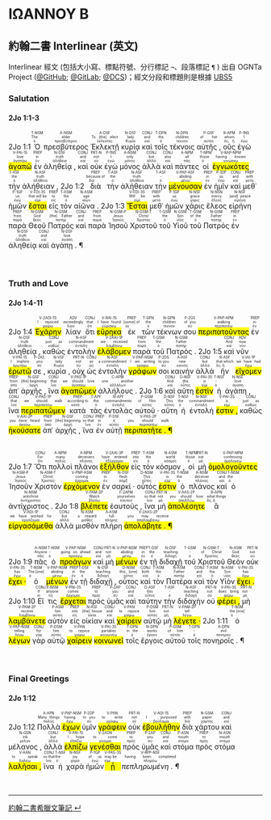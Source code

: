 # ΙΩΑΝΝΟΥ Β

## 約翰二書 Interlinear (英文)
Interlinear 經文 (包括大小寫、標點符號、分行標記 `¬`、段落標記 `¶` ) 出自 OGNTa Project ([@GitHub](https://github.com/Andley/OGNTa); [@GitLab](https://gitlab.com/Andley/ognta); [@DCS](https://git.door43.org/Andley/OGNTa))；經文分段和標題則是根據 [UBS5](https://www.academic-bible.com/en/online-bibles/greek-new-testament-ubs5/read-the-bible-text/bibel/text/lesen/stelle/73/10001/19999/ch/8feb828f46a4c65384fe9aebf6d55ebe/)


### Salutation 
#### 2Jo 1:1-3
<rt>2Jo 1:1</rt> <RUBY><ruby><ruby>Ὁ<rt>ὁ</rt></ruby><rt>The</rt></ruby><rt>T-NSM</rt></RUBY> <RUBY><ruby><ruby>πρεσβύτερος<rt>πρεσβύτερος</rt></ruby><rt>elder</rt></ruby><rt>A-NSM</rt></RUBY> <RUBY><ruby><ruby>Ἐκλεκτῇ<rt>ἐκλεκτός</rt></ruby><rt>To [the] elect</rt></ruby><rt>A-DSF</rt></RUBY> <RUBY><ruby><ruby>κυρίᾳ<rt>Κυρία</rt></ruby><rt>lady</rt></ruby><rt>N-DSF</rt></RUBY> <RUBY><ruby><ruby>καὶ<rt>καί</rt></ruby><rt>and</rt></ruby><rt>CONJ</rt></RUBY> <RUBY><ruby><ruby>τοῖς<rt>ὁ</rt></ruby><rt>the</rt></ruby><rt>T-DPN</rt></RUBY> <RUBY><ruby><ruby>τέκνοις<rt>τέκνον</rt></ruby><rt>children</rt></ruby><rt>N-DPN</rt></RUBY> <RUBY><ruby><ruby>αὐτῆς ,<rt>αὐτός</rt></ruby><rt>of her</rt></ruby><rt>P-GSF</rt></RUBY> <RUBY><ruby><ruby>οὓς<rt>ὅς, ἥ</rt></ruby><rt>whom</rt></ruby><rt>R-APM</rt></RUBY> <RUBY><ruby><ruby>ἐγὼ<rt>ἐγώ</rt></ruby><rt>I</rt></ruby><rt>P-1NS</rt></RUBY> <RUBY><ruby><ruby><mark class='verb'>ἀγαπῶ</mark><rt>ἀγαπάω</rt></ruby><rt>love</rt></ruby><rt>V-PAI-1S</rt></RUBY> <RUBY><ruby><ruby>ἐν<rt>ἐν</rt></ruby><rt>in</rt></ruby><rt>PREP</rt></RUBY> <RUBY><ruby><ruby>ἀληθείᾳ ,<rt>ἀλήθεια</rt></ruby><rt>truth</rt></ruby><rt>N-DSF</rt></RUBY> <RUBY><ruby><ruby>καὶ<rt>καί</rt></ruby><rt>and</rt></ruby><rt>CONJ</rt></RUBY> <RUBY><ruby><ruby>οὐκ<rt>οὐ</rt></ruby><rt>not</rt></ruby><rt>PRT-N</rt></RUBY> <RUBY><ruby><ruby>ἐγὼ<rt>ἐγώ</rt></ruby><rt>I</rt></ruby><rt>P-1NS</rt></RUBY> <RUBY><ruby><ruby>μόνος<rt>μόνος</rt></ruby><rt>only</rt></ruby><rt>A-NSM</rt></RUBY> <RUBY><ruby><ruby>ἀλλὰ<rt>ἀλλά</rt></ruby><rt>but</rt></ruby><rt>CONJ</rt></RUBY> <RUBY><ruby><ruby>καὶ<rt>καί</rt></ruby><rt>also</rt></ruby><rt>CONJ</rt></RUBY> <RUBY><ruby><ruby>πάντες<rt>πᾶς</rt></ruby><rt>all</rt></ruby><rt>A-NPM</rt></RUBY> <RUBY><ruby><ruby>οἱ<rt>ὁ</rt></ruby><rt>those</rt></ruby><rt>T-NPM</rt></RUBY> <RUBY><ruby><ruby><mark class='ptc'>ἐγνωκότες</mark><rt>γινώσκω</rt></ruby><rt>having known</rt></ruby><rt>V-RAP-NPM</rt></RUBY> <RUBY><ruby><ruby>τὴν<rt>ὁ</rt></ruby><rt>the</rt></ruby><rt>T-ASF</rt></RUBY> <RUBY><ruby><ruby>ἀλήθειαν ,<rt>ἀλήθεια</rt></ruby><rt>truth</rt></ruby><rt>N-ASF</rt></RUBY> <rt>2Jo 1:2</rt> <RUBY><ruby><ruby>διὰ<rt>διά</rt></ruby><rt>because of</rt></ruby><rt>PREP</rt></RUBY> <RUBY><ruby><ruby>τὴν<rt>ὁ</rt></ruby><rt>the</rt></ruby><rt>T-ASF</rt></RUBY> <RUBY><ruby><ruby>ἀλήθειαν<rt>ἀλήθεια</rt></ruby><rt>truth</rt></ruby><rt>N-ASF</rt></RUBY> <RUBY><ruby><ruby>τὴν<rt>ὁ</rt></ruby><rt>-</rt></ruby><rt>T-ASF</rt></RUBY> <RUBY><ruby><ruby><mark class='ptc'>μένουσαν</mark><rt>μένω</rt></ruby><rt>abiding</rt></ruby><rt>V-PAP-ASF</rt></RUBY> <RUBY><ruby><ruby>ἐν<rt>ἐν</rt></ruby><rt>in</rt></ruby><rt>PREP</rt></RUBY> <RUBY><ruby><ruby>ἡμῖν<rt>ἐγώ</rt></ruby><rt>us</rt></ruby><rt>P-1DP</rt></RUBY> <RUBY><ruby><ruby>καὶ<rt>καί</rt></ruby><rt>and</rt></ruby><rt>CONJ</rt></RUBY> <RUBY><ruby><ruby>μεθ᾽<rt>μετά</rt></ruby><rt>with</rt></ruby><rt>PREP</rt></RUBY> <RUBY><ruby><ruby>ἡμῶν<rt>ἐγώ</rt></ruby><rt>us</rt></ruby><rt>P-1GP</rt></RUBY> <RUBY><ruby><ruby><mark class='verb'>ἔσται</mark><rt>εἰμί</rt></ruby><rt>that will be</rt></ruby><rt>V-FDI-3S</rt></RUBY> <RUBY><ruby><ruby>εἰς<rt>εἰς</rt></ruby><rt>to</rt></ruby><rt>PREP</rt></RUBY> <RUBY><ruby><ruby>τὸν<rt>ὁ</rt></ruby><rt>the</rt></ruby><rt>T-ASM</rt></RUBY> <RUBY><ruby><ruby>αἰῶνα .<rt>αἰών</rt></ruby><rt>age</rt></ruby><rt>N-ASM</rt></RUBY> <rt>2Jo 1:3</rt> <RUBY><ruby><ruby><mark class='verb'>Ἔσται</mark><rt>εἰμί</rt></ruby><rt>Will be</rt></ruby><rt>V-FDI-3S</rt></RUBY> <RUBY><ruby><ruby>μεθ᾽<rt>μετά</rt></ruby><rt>with</rt></ruby><rt>PREP</rt></RUBY> <RUBY><ruby><ruby>ἡμῶν<rt>ἐγώ</rt></ruby><rt>us</rt></ruby><rt>P-1GP</rt></RUBY> <RUBY><ruby><ruby>χάρις<rt>χάρις</rt></ruby><rt>grace</rt></ruby><rt>N-NSF</rt></RUBY> <RUBY><ruby><ruby>ἔλεος<rt>ἔλεος</rt></ruby><rt>mercy</rt></ruby><rt>N-NSN</rt></RUBY> <RUBY><ruby><ruby>εἰρήνη<rt>εἰρήνη</rt></ruby><rt>[and] peace</rt></ruby><rt>N-NSF</rt></RUBY> <RUBY><ruby><ruby>παρὰ<rt>παρά</rt></ruby><rt>from</rt></ruby><rt>PREP</rt></RUBY> <RUBY><ruby><ruby>Θεοῦ<rt>θεός</rt></ruby><rt>God</rt></ruby><rt>N-GSM</rt></RUBY> <RUBY><ruby><ruby>Πατρός<rt>πατήρ</rt></ruby><rt>[the] Father</rt></ruby><rt>N-GSM</rt></RUBY> <RUBY><ruby><ruby>καὶ<rt>καί</rt></ruby><rt>and</rt></ruby><rt>CONJ</rt></RUBY> <RUBY><ruby><ruby>παρὰ<rt>παρά</rt></ruby><rt>from</rt></ruby><rt>PREP</rt></RUBY> <RUBY><ruby><ruby>Ἰησοῦ<rt>Ἰησοῦς</rt></ruby><rt>Jesus</rt></ruby><rt>N-GSM-P</rt></RUBY> <RUBY><ruby><ruby>Χριστοῦ<rt>Χριστός</rt></ruby><rt>Christ</rt></ruby><rt>N-GSM-T</rt></RUBY> <RUBY><ruby><ruby>τοῦ<rt>ὁ</rt></ruby><rt>the</rt></ruby><rt>T-GSM</rt></RUBY> <RUBY><ruby><ruby>Υἱοῦ<rt>υἱός</rt></ruby><rt>Son</rt></ruby><rt>N-GSM</rt></RUBY> <RUBY><ruby><ruby>τοῦ<rt>ὁ</rt></ruby><rt>of the</rt></ruby><rt>T-GSM</rt></RUBY> <RUBY><ruby><ruby>Πατρός<rt>πατήρ</rt></ruby><rt>Father</rt></ruby><rt>N-GSM</rt></RUBY> <RUBY><ruby><ruby>ἐν<rt>ἐν</rt></ruby><rt>in</rt></ruby><rt>PREP</rt></RUBY> <RUBY><ruby><ruby>ἀληθείᾳ<rt>ἀλήθεια</rt></ruby><rt>truth</rt></ruby><rt>N-DSF</rt></RUBY> <RUBY><ruby><ruby>καὶ<rt>καί</rt></ruby><rt>and</rt></ruby><rt>CONJ</rt></RUBY> <RUBY><ruby><ruby>ἀγάπῃ . ¶<rt>ἀγάπη</rt></ruby><rt>love</rt></ruby><rt>N-DSF</rt></RUBY><br><br><br> 
### Truth and Love 
#### 2Jo 1:4-11
<rt>2Jo 1:4</rt> <RUBY><ruby><ruby><mark class='verb'>Ἐχάρην</mark><rt>χαίρω</rt></ruby><rt>I rejoiced</rt></ruby><rt>V-2AOI-1S</rt></RUBY> <RUBY><ruby><ruby>λίαν<rt>λίαν</rt></ruby><rt>exceedingly</rt></ruby><rt>ADV</rt></RUBY> <RUBY><ruby><ruby>ὅτι<rt>ὅτι</rt></ruby><rt>that</rt></ruby><rt>CONJ</rt></RUBY> <RUBY><ruby><ruby><mark class='verb'>εὕρηκα</mark><rt>εὑρίσκω</rt></ruby><rt>I have found</rt></ruby><rt>V-RAI-1S</rt></RUBY> <RUBY><ruby><ruby>ἐκ<rt>ἐκ</rt></ruby><rt>[some] of</rt></ruby><rt>PREP</rt></RUBY> <RUBY><ruby><ruby>τῶν<rt>ὁ</rt></ruby><rt>the</rt></ruby><rt>T-GPN</rt></RUBY> <RUBY><ruby><ruby>τέκνων<rt>τέκνον</rt></ruby><rt>children</rt></ruby><rt>N-GPN</rt></RUBY> <RUBY><ruby><ruby>σου<rt>σύ</rt></ruby><rt>of you</rt></ruby><rt>P-2GS</rt></RUBY> <RUBY><ruby><ruby><mark class='ptc'>περιπατοῦντας</mark><rt>περιπατέω</rt></ruby><rt>walking</rt></ruby><rt>V-PAP-APM</rt></RUBY> <RUBY><ruby><ruby>ἐν<rt>ἐν</rt></ruby><rt>in</rt></ruby><rt>PREP</rt></RUBY> <RUBY><ruby><ruby>ἀληθείᾳ ,<rt>ἀλήθεια</rt></ruby><rt>truth</rt></ruby><rt>N-DSF</rt></RUBY> <RUBY><ruby><ruby>καθὼς<rt>καθώς</rt></ruby><rt>just as</rt></ruby><rt>CONJ</rt></RUBY> <RUBY><ruby><ruby>ἐντολὴν<rt>ἐντολή</rt></ruby><rt>commandment</rt></ruby><rt>N-ASF</rt></RUBY> <RUBY><ruby><ruby><mark class='verb'>ἐλάβομεν</mark><rt>λαμβάνω</rt></ruby><rt>we received</rt></ruby><rt>V-2AAI-1P</rt></RUBY> <RUBY><ruby><ruby>παρὰ<rt>παρά</rt></ruby><rt>from</rt></ruby><rt>PREP</rt></RUBY> <RUBY><ruby><ruby>τοῦ<rt>ὁ</rt></ruby><rt>the</rt></ruby><rt>T-GSM</rt></RUBY> <RUBY><ruby><ruby>Πατρός .<rt>πατήρ</rt></ruby><rt>Father</rt></ruby><rt>N-GSM</rt></RUBY> <rt>2Jo 1:5</rt> <RUBY><ruby><ruby>καὶ<rt>καί</rt></ruby><rt>And</rt></ruby><rt>CONJ</rt></RUBY> <RUBY><ruby><ruby>νῦν<rt>νῦν</rt></ruby><rt>now</rt></ruby><rt>ADV</rt></RUBY> <RUBY><ruby><ruby><mark class='verb'>ἐρωτῶ</mark><rt>ἐρωτάω</rt></ruby><rt>I implore</rt></ruby><rt>V-PAI-1S</rt></RUBY> <RUBY><ruby><ruby>σε ,<rt>σύ</rt></ruby><rt>you</rt></ruby><rt>P-2AS</rt></RUBY> <RUBY><ruby><ruby>κυρία ,<rt>Κυρία</rt></ruby><rt>lady</rt></ruby><rt>N-VSF</rt></RUBY> <RUBY><ruby><ruby>οὐχ<rt>οὐ</rt></ruby><rt>not</rt></ruby><rt>PRT-N</rt></RUBY> <RUBY><ruby><ruby>ὡς<rt>ὡς</rt></ruby><rt>as</rt></ruby><rt>CONJ</rt></RUBY> <RUBY><ruby><ruby>ἐντολὴν<rt>ἐντολή</rt></ruby><rt>a commandment</rt></ruby><rt>N-ASF</rt></RUBY> <RUBY><ruby><ruby><mark class='ptc'>γράφων</mark><rt>γράφω</rt></ruby><rt>I am writing</rt></ruby><rt>V-PAP-NSM</rt></RUBY> <RUBY><ruby><ruby>σοι<rt>σύ</rt></ruby><rt>to you</rt></ruby><rt>P-2DS</rt></RUBY> <RUBY><ruby><ruby>καινὴν<rt>καινός</rt></ruby><rt>new</rt></ruby><rt>A-ASF</rt></RUBY> <RUBY><ruby><ruby>ἀλλὰ<rt>ἀλλά</rt></ruby><rt>but</rt></ruby><rt>CONJ</rt></RUBY> <RUBY><ruby><ruby>ἣν<rt>ὅς, ἥ</rt></ruby><rt>that which</rt></ruby><rt>R-ASF</rt></RUBY> <RUBY><ruby><ruby><mark class='verb'>εἴχομεν</mark><rt>ἔχω</rt></ruby><rt>we have had</rt></ruby><rt>V-IAI-1P</rt></RUBY> <RUBY><ruby><ruby>ἀπ᾽<rt>ἀπό</rt></ruby><rt>from</rt></ruby><rt>PREP</rt></RUBY> <RUBY><ruby><ruby>ἀρχῆς ,<rt>ἀρχή</rt></ruby><rt>[the] beginning</rt></ruby><rt>N-GSF</rt></RUBY> <RUBY><ruby><ruby>ἵνα<rt>ἵνα</rt></ruby><rt>that</rt></ruby><rt>CONJ</rt></RUBY> <RUBY><ruby><ruby><mark class='verb'>ἀγαπῶμεν</mark><rt>ἀγαπάω</rt></ruby><rt>we should love</rt></ruby><rt>V-PAS-1P</rt></RUBY> <RUBY><ruby><ruby>ἀλλήλους .<rt>ἀλλήλων</rt></ruby><rt>one another</rt></ruby><rt>C-APM</rt></RUBY> <rt>2Jo 1:6</rt> <RUBY><ruby><ruby>καὶ<rt>καί</rt></ruby><rt>And</rt></ruby><rt>CONJ</rt></RUBY> <RUBY><ruby><ruby>αὕτη<rt>οὗτος</rt></ruby><rt>this</rt></ruby><rt>D-NSF</rt></RUBY> <RUBY><ruby><ruby><mark class='verb'>ἐστὶν</mark><rt>εἰμί</rt></ruby><rt>is</rt></ruby><rt>V-PAI-3S</rt></RUBY> <RUBY><ruby><ruby>ἡ<rt>ὁ</rt></ruby><rt>-</rt></ruby><rt>T-NSF</rt></RUBY> <RUBY><ruby><ruby>ἀγάπη ,<rt>ἀγάπη</rt></ruby><rt>love</rt></ruby><rt>N-NSF</rt></RUBY> <RUBY><ruby><ruby>ἵνα<rt>ἵνα</rt></ruby><rt>that</rt></ruby><rt>CONJ</rt></RUBY> <RUBY><ruby><ruby><mark class='verb'>περιπατῶμεν</mark><rt>περιπατέω</rt></ruby><rt>we should walk</rt></ruby><rt>V-PAS-1P</rt></RUBY> <RUBY><ruby><ruby>κατὰ<rt>κατά</rt></ruby><rt>according to</rt></ruby><rt>PREP</rt></RUBY> <RUBY><ruby><ruby>τὰς<rt>ὁ</rt></ruby><rt>the</rt></ruby><rt>T-APF</rt></RUBY> <RUBY><ruby><ruby>ἐντολὰς<rt>ἐντολή</rt></ruby><rt>commandments</rt></ruby><rt>N-APF</rt></RUBY> <RUBY><ruby><ruby>αὐτοῦ ·<rt>αὐτός</rt></ruby><rt>of Him</rt></ruby><rt>P-GSM</rt></RUBY> <RUBY><ruby><ruby>αὕτη<rt>οὗτος</rt></ruby><rt>This</rt></ruby><rt>D-NSF</rt></RUBY> <RUBY><ruby><ruby>ἡ<rt>ὁ</rt></ruby><rt>the</rt></ruby><rt>T-NSF</rt></RUBY> <RUBY><ruby><ruby>ἐντολή<rt>ἐντολή</rt></ruby><rt>commandment</rt></ruby><rt>N-NSF</rt></RUBY> <RUBY><ruby><ruby><mark class='verb'>ἐστιν ,</mark><rt>εἰμί</rt></ruby><rt>is</rt></ruby><rt>V-PAI-3S</rt></RUBY> <RUBY><ruby><ruby>καθὼς<rt>καθώς</rt></ruby><rt>just as</rt></ruby><rt>CONJ</rt></RUBY> <RUBY><ruby><ruby><mark class='verb'>ἠκούσατε</mark><rt>ἀκούω</rt></ruby><rt>you have heard</rt></ruby><rt>V-AAI-2P</rt></RUBY> <RUBY><ruby><ruby>ἀπ᾽<rt>ἀπό</rt></ruby><rt>from</rt></ruby><rt>PREP</rt></RUBY> <RUBY><ruby><ruby>ἀρχῆς ,<rt>ἀρχή</rt></ruby><rt>[the] beginning</rt></ruby><rt>N-GSF</rt></RUBY> <RUBY><ruby><ruby>ἵνα<rt>ἵνα</rt></ruby><rt>so that</rt></ruby><rt>CONJ</rt></RUBY> <RUBY><ruby><ruby>ἐν<rt>ἐν</rt></ruby><rt>in</rt></ruby><rt>PREP</rt></RUBY> <RUBY><ruby><ruby>αὐτῇ<rt>αὐτός</rt></ruby><rt>it</rt></ruby><rt>P-DSF</rt></RUBY> <RUBY><ruby><ruby><mark class='verb'>περιπατῆτε . ¶</mark><rt>περιπατέω</rt></ruby><rt>you should walk</rt></ruby><rt>V-PAS-2P</rt></RUBY><br><br><br> <rt>2Jo 1:7</rt> <RUBY><ruby><ruby>Ὅτι<rt>ὅτι</rt></ruby><rt>For</rt></ruby><rt>CONJ</rt></RUBY> <RUBY><ruby><ruby>πολλοὶ<rt>πολύς</rt></ruby><rt>many</rt></ruby><rt>A-NPM</rt></RUBY> <RUBY><ruby><ruby>πλάνοι<rt>πλάνος</rt></ruby><rt>deceivers</rt></ruby><rt>A-NPM</rt></RUBY> <RUBY><ruby><ruby><mark class='verb'>ἐξῆλθον</mark><rt>ἐξέρχομαι</rt></ruby><rt>have entered</rt></ruby><rt>V-2AAI-3P</rt></RUBY> <RUBY><ruby><ruby>εἰς<rt>εἰς</rt></ruby><rt>into</rt></ruby><rt>PREP</rt></RUBY> <RUBY><ruby><ruby>τὸν<rt>ὁ</rt></ruby><rt>the</rt></ruby><rt>T-ASM</rt></RUBY> <RUBY><ruby><ruby>κόσμον ,<rt>κόσμος</rt></ruby><rt>world</rt></ruby><rt>N-ASM</rt></RUBY> <RUBY><ruby><ruby>οἱ<rt>ὁ</rt></ruby><rt>those</rt></ruby><rt>T-NPM</rt></RUBY> <RUBY><ruby><ruby>μὴ<rt>μή</rt></ruby><rt>not</rt></ruby><rt>PRT-N</rt></RUBY> <RUBY><ruby><ruby><mark class='ptc'>ὁμολογοῦντες</mark><rt>ὁμολογέω</rt></ruby><rt>confessing</rt></ruby><rt>V-PAP-NPM</rt></RUBY> <RUBY><ruby><ruby>Ἰησοῦν<rt>Ἰησοῦς</rt></ruby><rt>Jesus</rt></ruby><rt>N-ASM-P</rt></RUBY> <RUBY><ruby><ruby>Χριστὸν<rt>Χριστός</rt></ruby><rt>Christ</rt></ruby><rt>N-ASM-T</rt></RUBY> <RUBY><ruby><ruby><mark class='ptc'>ἐρχόμενον</mark><rt>ἔρχομαι</rt></ruby><rt>coming</rt></ruby><rt>V-PNP-ASM</rt></RUBY> <RUBY><ruby><ruby>ἐν<rt>ἐν</rt></ruby><rt>in</rt></ruby><rt>PREP</rt></RUBY> <RUBY><ruby><ruby>σαρκί ·<rt>σάρξ</rt></ruby><rt>flesh</rt></ruby><rt>N-DSF</rt></RUBY> <RUBY><ruby><ruby>οὗτός<rt>οὗτος</rt></ruby><rt>This</rt></ruby><rt>D-NSM</rt></RUBY> <RUBY><ruby><ruby><mark class='verb'>ἐστιν</mark><rt>εἰμί</rt></ruby><rt>is</rt></ruby><rt>V-PAI-3S</rt></RUBY> <RUBY><ruby><ruby>ὁ<rt>ὁ</rt></ruby><rt>the</rt></ruby><rt>T-NSM</rt></RUBY> <RUBY><ruby><ruby>πλάνος<rt>πλάνος</rt></ruby><rt>deceiver</rt></ruby><rt>A-NSM</rt></RUBY> <RUBY><ruby><ruby>καὶ<rt>καί</rt></ruby><rt>and</rt></ruby><rt>CONJ</rt></RUBY> <RUBY><ruby><ruby>ὁ<rt>ὁ</rt></ruby><rt>the</rt></ruby><rt>T-NSM</rt></RUBY> <RUBY><ruby><ruby>ἀντίχριστος .<rt>ἀντίχριστος</rt></ruby><rt>antichrist</rt></ruby><rt>N-NSM</rt></RUBY> <rt>2Jo 1:8</rt> <RUBY><ruby><ruby><mark class='verb'>βλέπετε</mark><rt>βλέπω</rt></ruby><rt>Watch</rt></ruby><rt>V-PAM-2P</rt></RUBY> <RUBY><ruby><ruby>ἑαυτούς ,<rt>ἑαυτοῦ</rt></ruby><rt>yourselves</rt></ruby><rt>F-2APM</rt></RUBY> <RUBY><ruby><ruby>ἵνα<rt>ἵνα</rt></ruby><rt>so that</rt></ruby><rt>CONJ</rt></RUBY> <RUBY><ruby><ruby>μὴ<rt>μή</rt></ruby><rt>not</rt></ruby><rt>PRT-N</rt></RUBY> <RUBY><ruby><ruby><mark class='verb'>ἀπολέσητε</mark><rt>ἀπολλύω</rt></ruby><rt>you should lose</rt></ruby><rt>V-AAS-2P</rt></RUBY> <RUBY><ruby><ruby>ἃ<rt>ὅς, ἥ</rt></ruby><rt>what things</rt></ruby><rt>R-APN</rt></RUBY> <RUBY><ruby><ruby><mark class='verb'>εἰργασάμεθα</mark><rt>ἐργάζομαι</rt></ruby><rt>we have worked for</rt></ruby><rt>V-ADI-1P</rt></RUBY> <RUBY><ruby><ruby>ἀλλὰ<rt>ἀλλά</rt></ruby><rt>but</rt></ruby><rt>CONJ</rt></RUBY> <RUBY><ruby><ruby>μισθὸν<rt>μισθός</rt></ruby><rt>a reward</rt></ruby><rt>N-ASM</rt></RUBY> <RUBY><ruby><ruby>πλήρη<rt>πλήρης</rt></ruby><rt>full</rt></ruby><rt>A-ASM</rt></RUBY> <RUBY><ruby><ruby><mark class='verb'>ἀπολάβητε . ¶</mark><rt>ἀπολαμβάνω</rt></ruby><rt>you may receive</rt></ruby><rt>V-2AAS-2P</rt></RUBY><br><br><br> <rt>2Jo 1:9</rt> <RUBY><ruby><ruby>πᾶς<rt>πᾶς</rt></ruby><rt>Anyone</rt></ruby><rt>A-NSM</rt></RUBY> <RUBY><ruby><ruby>ὁ<rt>ὁ</rt></ruby><rt>-</rt></ruby><rt>T-NSM</rt></RUBY> <RUBY><ruby><ruby><mark class='ptc'>προάγων</mark><rt>προάγω</rt></ruby><rt>going on ahead</rt></ruby><rt>V-PAP-NSM</rt></RUBY> <RUBY><ruby><ruby>καὶ<rt>καί</rt></ruby><rt>and</rt></ruby><rt>CONJ</rt></RUBY> <RUBY><ruby><ruby>μὴ<rt>μή</rt></ruby><rt>not</rt></ruby><rt>PRT-N</rt></RUBY> <RUBY><ruby><ruby><mark class='ptc'>μένων</mark><rt>μένω</rt></ruby><rt>abiding</rt></ruby><rt>V-PAP-NSM</rt></RUBY> <RUBY><ruby><ruby>ἐν<rt>ἐν</rt></ruby><rt>in</rt></ruby><rt>PREP</rt></RUBY> <RUBY><ruby><ruby>τῇ<rt>ὁ</rt></ruby><rt>the</rt></ruby><rt>T-DSF</rt></RUBY> <RUBY><ruby><ruby>διδαχῇ<rt>διδαχή</rt></ruby><rt>teaching</rt></ruby><rt>N-DSF</rt></RUBY> <RUBY><ruby><ruby>τοῦ<rt>ὁ</rt></ruby><rt>-</rt></ruby><rt>T-GSM</rt></RUBY> <RUBY><ruby><ruby>Χριστοῦ<rt>Χριστός</rt></ruby><rt>of Christ</rt></ruby><rt>N-GSM-T</rt></RUBY> <RUBY><ruby><ruby>Θεὸν<rt>θεός</rt></ruby><rt>God</rt></ruby><rt>N-ASM</rt></RUBY> <RUBY><ruby><ruby>οὐκ<rt>οὐ</rt></ruby><rt>not</rt></ruby><rt>PRT-N</rt></RUBY> <RUBY><ruby><ruby><mark class='verb'>ἔχει ·</mark><rt>ἔχω</rt></ruby><rt>has</rt></ruby><rt>V-PAI-3S</rt></RUBY> <RUBY><ruby><ruby>ὁ<rt>ὁ</rt></ruby><rt>The [one]</rt></ruby><rt>T-NSM</rt></RUBY> <RUBY><ruby><ruby><mark class='ptc'>μένων</mark><rt>μένω</rt></ruby><rt>abiding</rt></ruby><rt>V-PAP-NSM</rt></RUBY> <RUBY><ruby><ruby>ἐν<rt>ἐν</rt></ruby><rt>in</rt></ruby><rt>PREP</rt></RUBY> <RUBY><ruby><ruby>τῇ<rt>ὁ</rt></ruby><rt>the</rt></ruby><rt>T-DSF</rt></RUBY> <RUBY><ruby><ruby>διδαχῇ ,<rt>διδαχή</rt></ruby><rt>teaching</rt></ruby><rt>N-DSF</rt></RUBY> <RUBY><ruby><ruby>οὗτος<rt>οὗτος</rt></ruby><rt>this [one]</rt></ruby><rt>D-NSM</rt></RUBY> <RUBY><ruby><ruby>καὶ<rt>καί</rt></ruby><rt>both</rt></ruby><rt>CONJ</rt></RUBY> <RUBY><ruby><ruby>τὸν<rt>ὁ</rt></ruby><rt>the</rt></ruby><rt>T-ASM</rt></RUBY> <RUBY><ruby><ruby>Πατέρα<rt>πατήρ</rt></ruby><rt>Father</rt></ruby><rt>N-ASM</rt></RUBY> <RUBY><ruby><ruby>καὶ<rt>καί</rt></ruby><rt>and</rt></ruby><rt>CONJ</rt></RUBY> <RUBY><ruby><ruby>τὸν<rt>ὁ</rt></ruby><rt>the</rt></ruby><rt>T-ASM</rt></RUBY> <RUBY><ruby><ruby>Υἱὸν<rt>υἱός</rt></ruby><rt>Son</rt></ruby><rt>N-ASM</rt></RUBY> <RUBY><ruby><ruby><mark class='verb'>ἔχει .</mark><rt>ἔχω</rt></ruby><rt>has</rt></ruby><rt>V-PAI-3S</rt></RUBY> <rt>2Jo 1:10</rt> <RUBY><ruby><ruby>Εἴ<rt>εἰ</rt></ruby><rt>If</rt></ruby><rt>CONJ</rt></RUBY> <RUBY><ruby><ruby>τις<rt>τις</rt></ruby><rt>anyone</rt></ruby><rt>X-NSM</rt></RUBY> <RUBY><ruby><ruby><mark class='verb'>ἔρχεται</mark><rt>ἔρχομαι</rt></ruby><rt>comes</rt></ruby><rt>V-PNI-3S</rt></RUBY> <RUBY><ruby><ruby>πρὸς<rt>πρός</rt></ruby><rt>to</rt></ruby><rt>PREP</rt></RUBY> <RUBY><ruby><ruby>ὑμᾶς<rt>σύ</rt></ruby><rt>you</rt></ruby><rt>P-2AP</rt></RUBY> <RUBY><ruby><ruby>καὶ<rt>καί</rt></ruby><rt>and</rt></ruby><rt>CONJ</rt></RUBY> <RUBY><ruby><ruby>ταύτην<rt>οὗτος</rt></ruby><rt>this</rt></ruby><rt>D-ASF</rt></RUBY> <RUBY><ruby><ruby>τὴν<rt>ὁ</rt></ruby><rt>-</rt></ruby><rt>T-ASF</rt></RUBY> <RUBY><ruby><ruby>διδαχὴν<rt>διδαχή</rt></ruby><rt>teaching</rt></ruby><rt>N-ASF</rt></RUBY> <RUBY><ruby><ruby>οὐ<rt>οὐ</rt></ruby><rt>not</rt></ruby><rt>PRT-N</rt></RUBY> <RUBY><ruby><ruby><mark class='verb'>φέρει ,</mark><rt>φέρω</rt></ruby><rt>does bring</rt></ruby><rt>V-PAI-3S</rt></RUBY> <RUBY><ruby><ruby>μὴ<rt>μή</rt></ruby><rt>not</rt></ruby><rt>PRT-N</rt></RUBY> <RUBY><ruby><ruby><mark class='verb'>λαμβάνετε</mark><rt>λαμβάνω</rt></ruby><rt>receive</rt></ruby><rt>V-PAM-2P</rt></RUBY> <RUBY><ruby><ruby>αὐτὸν<rt>αὐτός</rt></ruby><rt>him</rt></ruby><rt>P-ASM</rt></RUBY> <RUBY><ruby><ruby>εἰς<rt>εἰς</rt></ruby><rt>into</rt></ruby><rt>PREP</rt></RUBY> <RUBY><ruby><ruby>οἰκίαν<rt>οἰκία</rt></ruby><rt>[the] house</rt></ruby><rt>N-ASF</rt></RUBY> <RUBY><ruby><ruby>καὶ<rt>καί</rt></ruby><rt>and</rt></ruby><rt>CONJ</rt></RUBY> <RUBY><ruby><ruby><mark class='ptc'>χαίρειν</mark><rt>χαίρω</rt></ruby><rt>to rejoice</rt></ruby><rt>V-PAN</rt></RUBY> <RUBY><ruby><ruby>αὐτῷ<rt>αὐτός</rt></ruby><rt>him</rt></ruby><rt>P-DSM</rt></RUBY> <RUBY><ruby><ruby>μὴ<rt>μή</rt></ruby><rt>not</rt></ruby><rt>PRT-N</rt></RUBY> <RUBY><ruby><ruby><mark class='verb'>λέγετε ·</mark><rt>λέγω</rt></ruby><rt>tell</rt></ruby><rt>V-PAM-2P</rt></RUBY> <rt>2Jo 1:11</rt> <RUBY><ruby><ruby>ὁ<rt>ὁ</rt></ruby><rt>the [one]</rt></ruby><rt>T-NSM</rt></RUBY> <RUBY><ruby><ruby><mark class='ptc'>λέγων</mark><rt>λέγω</rt></ruby><rt>telling</rt></ruby><rt>V-PAP-NSM</rt></RUBY> <RUBY><ruby><ruby>γὰρ<rt>γάρ</rt></ruby><rt>for</rt></ruby><rt>CONJ</rt></RUBY> <RUBY><ruby><ruby>αὐτῷ<rt>αὐτός</rt></ruby><rt>him</rt></ruby><rt>P-DSM</rt></RUBY> <RUBY><ruby><ruby><mark class='ptc'>χαίρειν</mark><rt>χαίρω</rt></ruby><rt>to rejoice</rt></ruby><rt>V-PAN</rt></RUBY> <RUBY><ruby><ruby><mark class='verb'>κοινωνεῖ</mark><rt>κοινωνέω</rt></ruby><rt>partakes</rt></ruby><rt>V-PAI-3S</rt></RUBY> <RUBY><ruby><ruby>τοῖς<rt>ὁ</rt></ruby><rt>in the</rt></ruby><rt>T-DPN</rt></RUBY> <RUBY><ruby><ruby>ἔργοις<rt>ἔργον</rt></ruby><rt>works</rt></ruby><rt>N-DPN</rt></RUBY> <RUBY><ruby><ruby>αὐτοῦ<rt>αὐτός</rt></ruby><rt>of him</rt></ruby><rt>P-GSM</rt></RUBY> <RUBY><ruby><ruby>τοῖς<rt>ὁ</rt></ruby><rt>-</rt></ruby><rt>T-DPN</rt></RUBY> <RUBY><ruby><ruby>πονηροῖς . ¶<rt>πονηρός</rt></ruby><rt>evil</rt></ruby><rt>A-DPN</rt></RUBY><br><br><br> 

### Final Greetings 
#### 2Jo 1:12
<rt>2Jo 1:12</rt> <RUBY><ruby><ruby>Πολλὰ<rt>πολύς</rt></ruby><rt>Many things</rt></ruby><rt>A-APN</rt></RUBY> <RUBY><ruby><ruby><mark class='ptc'>ἔχων</mark><rt>ἔχω</rt></ruby><rt>having</rt></ruby><rt>V-PAP-NSM</rt></RUBY> <RUBY><ruby><ruby>ὑμῖν<rt>σύ</rt></ruby><rt>to you</rt></ruby><rt>P-2DP</rt></RUBY> <RUBY><ruby><ruby><mark class='ptc'>γράφειν</mark><rt>γράφω</rt></ruby><rt>to write</rt></ruby><rt>V-PAN</rt></RUBY> <RUBY><ruby><ruby>οὐκ<rt>οὐ</rt></ruby><rt>not</rt></ruby><rt>PRT-N</rt></RUBY> <RUBY><ruby><ruby><mark class='verb'>ἐβουλήθην</mark><rt>βούλομαι</rt></ruby><rt>I purposed</rt></ruby><rt>V-AOI-1S</rt></RUBY> <RUBY><ruby><ruby>διὰ<rt>διά</rt></ruby><rt>with</rt></ruby><rt>PREP</rt></RUBY> <RUBY><ruby><ruby>χάρτου<rt>χάρτης</rt></ruby><rt>paper</rt></ruby><rt>N-GSM</rt></RUBY> <RUBY><ruby><ruby>καὶ<rt>καί</rt></ruby><rt>and</rt></ruby><rt>CONJ</rt></RUBY> <RUBY><ruby><ruby>μέλανος ,<rt>μέλαν</rt></ruby><rt>ink</rt></ruby><rt>N-GSN</rt></RUBY> <RUBY><ruby><ruby>ἀλλὰ<rt>ἀλλά</rt></ruby><rt>but</rt></ruby><rt>CONJ</rt></RUBY> <RUBY><ruby><ruby><mark class='verb'>ἐλπίζω</mark><rt>ἐλπίζω</rt></ruby><rt>I hope</rt></ruby><rt>V-PAI-1S</rt></RUBY> <RUBY><ruby><ruby><mark class='inf'>γενέσθαι</mark><rt>γίνομαι</rt></ruby><rt>to come</rt></ruby><rt>V-2ADN</rt></RUBY> <RUBY><ruby><ruby>πρὸς<rt>πρός</rt></ruby><rt>to</rt></ruby><rt>PREP</rt></RUBY> <RUBY><ruby><ruby>ὑμᾶς<rt>σύ</rt></ruby><rt>you</rt></ruby><rt>P-2AP</rt></RUBY> <RUBY><ruby><ruby>καὶ<rt>καί</rt></ruby><rt>and</rt></ruby><rt>CONJ</rt></RUBY> <RUBY><ruby><ruby>στόμα<rt>στόμα</rt></ruby><rt>mouth</rt></ruby><rt>P-ASN</rt></RUBY> <RUBY><ruby><ruby>πρὸς<rt>πρός</rt></ruby><rt>to</rt></ruby><rt>PREP</rt></RUBY> <RUBY><ruby><ruby>στόμα<rt>στόμα</rt></ruby><rt>mouth</rt></ruby><rt>N-ASN</rt></RUBY> <RUBY><ruby><ruby><mark class='ptc'>λαλῆσαι ,</mark><rt>λαλέω</rt></ruby><rt>to speak</rt></ruby><rt>V-AAN</rt></RUBY> <RUBY><ruby><ruby>ἵνα<rt>ἵνα</rt></ruby><rt>so that</rt></ruby><rt>CONJ</rt></RUBY> <RUBY><ruby><ruby>ἡ<rt>ὁ</rt></ruby><rt>the</rt></ruby><rt>T-NSF</rt></RUBY> <RUBY><ruby><ruby>χαρὰ<rt>χαρά</rt></ruby><rt>joy</rt></ruby><rt>N-NSF</rt></RUBY> <RUBY><ruby><ruby>ἡμῶν<rt>ἐγώ</rt></ruby><rt>of us</rt></ruby><rt>P-1GP</rt></RUBY> <RUBY><ruby><ruby><mark class='verb'>ᾖ</mark><rt>εἰμί</rt></ruby><rt>may be</rt></ruby><rt>V-PAS-3S</rt></RUBY> <RUBY><ruby><ruby><em>πεπληρωμένη . ¶</em><rt>πληρόω</rt></ruby><rt>having been completed</rt></ruby><rt>V-RPP-NSF</rt></RUBY><br><br><br> 



---

[約翰二書希臘文筆記 ↵](2John-Notes.md)

